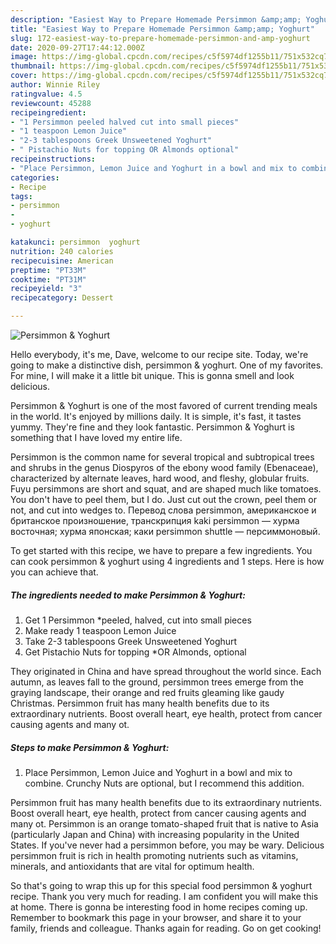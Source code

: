 ```yaml
---
description: "Easiest Way to Prepare Homemade Persimmon &amp;amp; Yoghurt"
title: "Easiest Way to Prepare Homemade Persimmon &amp;amp; Yoghurt"
slug: 172-easiest-way-to-prepare-homemade-persimmon-and-amp-yoghurt
date: 2020-09-27T17:44:12.000Z
image: https://img-global.cpcdn.com/recipes/c5f5974df1255b11/751x532cq70/persimmon-yoghurt-recipe-main-photo.jpg
thumbnail: https://img-global.cpcdn.com/recipes/c5f5974df1255b11/751x532cq70/persimmon-yoghurt-recipe-main-photo.jpg
cover: https://img-global.cpcdn.com/recipes/c5f5974df1255b11/751x532cq70/persimmon-yoghurt-recipe-main-photo.jpg
author: Winnie Riley
ratingvalue: 4.5
reviewcount: 45288
recipeingredient:
- "1 Persimmon peeled halved cut into small pieces"
- "1 teaspoon Lemon Juice"
- "2-3 tablespoons Greek Unsweetened Yoghurt"
- " Pistachio Nuts for topping OR Almonds optional"
recipeinstructions:
- "Place Persimmon, Lemon Juice and Yoghurt in a bowl and mix to combine. Crunchy Nuts are optional, but I recommend this addition."
categories:
- Recipe
tags:
- persimmon
- 
- yoghurt

katakunci: persimmon  yoghurt 
nutrition: 240 calories
recipecuisine: American
preptime: "PT33M"
cooktime: "PT31M"
recipeyield: "3"
recipecategory: Dessert

---
```



![Persimmon &amp; Yoghurt](https://img-global.cpcdn.com/recipes/c5f5974df1255b11/751x532cq70/persimmon-yoghurt-recipe-main-photo.jpg)

Hello everybody, it's me, Dave, welcome to our recipe site. Today, we're going to make a distinctive dish, persimmon &amp; yoghurt. One of my favorites. For mine, I will make it a little bit unique. This is gonna smell and look delicious.

Persimmon &amp; Yoghurt is one of the most favored of current trending meals in the world. It's enjoyed by millions daily. It is simple, it's fast, it tastes yummy. They're fine and they look fantastic. Persimmon &amp; Yoghurt is something that I have loved my entire life.

Persimmon is the common name for several tropical and subtropical trees and shrubs in the genus Diospyros of the ebony wood family (Ebenaceae), characterized by alternate leaves, hard wood, and fleshy, globular fruits. Fuyu persimmons are short and squat, and are shaped much like tomatoes. You don&#39;t have to peel them, but I do. Just cut out the crown, peel them or not, and cut into wedges to. Перевод слова persimmon, американское и британское произношение, транскрипция kaki persimmon — хурма восточная; хурма японская; каки persimmon shuttle — персиммоновый.


To get started with this recipe, we have to prepare a few ingredients. You can cook persimmon &amp; yoghurt using 4 ingredients and 1 steps. Here is how you can achieve that.

<!--inarticleads1-->

##### The ingredients needed to make Persimmon &amp; Yoghurt:

1. Get 1 Persimmon *peeled, halved, cut into small pieces
1. Make ready 1 teaspoon Lemon Juice
1. Take 2-3 tablespoons Greek Unsweetened Yoghurt
1. Get  Pistachio Nuts for topping *OR Almonds, optional


They originated in China and have spread throughout the world since. Each autumn, as leaves fall to the ground, persimmon trees emerge from the graying landscape, their orange and red fruits gleaming like gaudy Christmas. Persimmon fruit has many health benefits due to its extraordinary nutrients. Boost overall heart, eye health, protect from cancer causing agents and many ot. 

<!--inarticleads2-->

##### Steps to make Persimmon &amp; Yoghurt:

1. Place Persimmon, Lemon Juice and Yoghurt in a bowl and mix to combine. Crunchy Nuts are optional, but I recommend this addition.


Persimmon fruit has many health benefits due to its extraordinary nutrients. Boost overall heart, eye health, protect from cancer causing agents and many ot. Persimmon is an orange tomato-shaped fruit that is native to Asia (particularly Japan and China) with increasing popularity in the United States. If you&#39;ve never had a persimmon before, you may be wary. Delicious persimmon fruit is rich in health promoting nutrients such as vitamins, minerals, and antioxidants that are vital for optimum health. 

So that's going to wrap this up for this special food persimmon &amp; yoghurt recipe. Thank you very much for reading. I am confident you will make this at home. There is gonna be interesting food in home recipes coming up. Remember to bookmark this page in your browser, and share it to your family, friends and colleague. Thanks again for reading. Go on get cooking!
